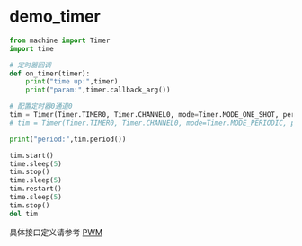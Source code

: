 demo_timer
================================

```python
from machine import Timer
import time

# 定时器回调
def on_timer(timer):
    print("time up:",timer)
    print("param:",timer.callback_arg())

# 配置定时器0通道0
tim = Timer(Timer.TIMER0, Timer.CHANNEL0, mode=Timer.MODE_ONE_SHOT, period=3000, callback=on_timer, arg=on_timer)
# tim = Timer(Timer.TIMER0, Timer.CHANNEL0, mode=Timer.MODE_PERIODIC, period=1, unit=Timer.UNIT_S, callback=on_timer, arg=on_timer, start=False, priority=1, div=0)

print("period:",tim.period())

tim.start()
time.sleep(5)
tim.stop()
time.sleep(5)
tim.restart()
time.sleep(5)
tim.stop()
del tim

```

具体接口定义请参考 [PWM](../../library/micropython/spec/machine.Timer.md)
